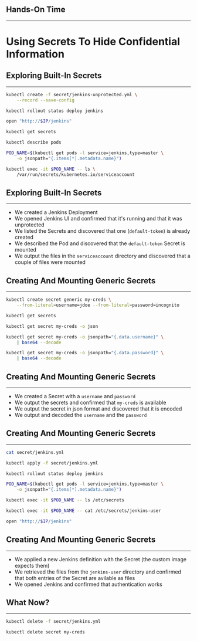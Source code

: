 ## Hands-On Time

---

# Using Secrets To Hide Confidential Information


## Exploring Built-In Secrets

---

```bash
kubectl create -f secret/jenkins-unprotected.yml \
    --record --save-config

kubectl rollout status deploy jenkins

open "http://$IP/jenkins"

kubectl get secrets

kubectl describe pods

POD_NAME=$(kubectl get pods -l service=jenkins,type=master \
    -o jsonpath="{.items[*].metadata.name}")

kubectl exec -it $POD_NAME -- ls \
    /var/run/secrets/kubernetes.io/serviceaccount
```


## Exploring Built-In Secrets

---

* We created a Jenkins Deployment
* We opened Jenkins UI and confirmed that it's running and that it was unprotected
* We listed the Secrets and discovered that one (`default-token`) is already created
* We described the Pod and discovered that the `default-token` Secret is mounted
* We output the files in the `serviceaccount` directory and discovered that a couple of files were mounted


## Creating And Mounting Generic Secrets

---

```bash
kubectl create secret generic my-creds \
    --from-literal=username=jdoe --from-literal=password=incognito

kubectl get secrets

kubectl get secret my-creds -o json

kubectl get secret my-creds -o jsonpath="{.data.username}" \
    | base64 --decode

kubectl get secret my-creds -o jsonpath="{.data.password}" \
    | base64 --decode
```


## Creating And Mounting Generic Secrets

---

* We created a Secret with a `username` and `password`
* We output the secrets and confirmed that `my-creds` is available
* We output the secret in json format and discovered that it is encoded
* We output and decoded the `username` and the `password`


## Creating And Mounting Generic Secrets

---

```bash
cat secret/jenkins.yml

kubectl apply -f secret/jenkins.yml

kubectl rollout status deploy jenkins

POD_NAME=$(kubectl get pods -l service=jenkins,type=master \
    -o jsonpath="{.items[*].metadata.name}")

kubectl exec -it $POD_NAME -- ls /etc/secrets

kubectl exec -it $POD_NAME -- cat /etc/secrets/jenkins-user

open "http://$IP/jenkins"
```


## Creating And Mounting Generic Secrets

---

* We applied a new Jenkins definition with the Secret (the custom image expects them)
* We retrieved the files from the `jenkins-user` directory and confirmed that both entries of the Secret are avilable as files
* We opened Jenkins and confirmed that authentication works


<!-- .slide: data-background="img/secret-components.png" data-background-size="contain" -->


## What Now?

---

```bash
kubectl delete -f secret/jenkins.yml

kubectl delete secret my-creds
```
